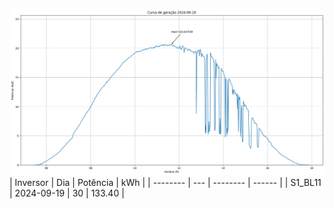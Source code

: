 ![My Image](19_09_2024-S1_BL11.png)
| Inversor | Dia | Potência | kWh    |
| -------- | --- | -------- | ------ |
| S1_BL11       | 2024-09-19  | 30       | 133.40 |